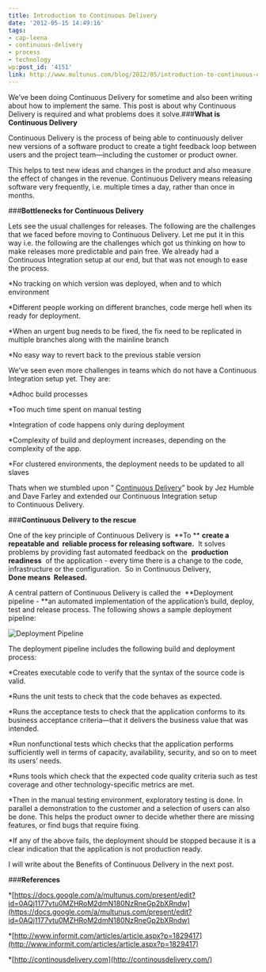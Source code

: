 ```yaml
---
title: Introduction to Continuous Delivery
date: '2012-05-15 14:49:16'
tags:
- cap-leena
- continuous-delivery
- process
- technology
wp:post_id: '4151'
link: http://www.multunus.com/blog/2012/05/introduction-to-continuous-delivery/
---
```


We’ve been doing Continuous Delivery for sometime and also been writing about how to implement the same. This post is about why Continuous Delivery is required and what problems does it solve.###**What is Continuous Delivery**


Continuous Delivery is the process of being able to continuously deliver new versions of a software product to create a tight feedback loop between users and the project team—including the customer or product owner.

This helps to test new ideas and changes in the product and also measure the effect of changes in the revenue. Continuous Delivery means releasing software very frequently, i.e. multiple times a day, rather than once in months.


###**Bottlenecks for Continuous Delivery**



Lets see the usual challenges for releases. The following are the challenges that we faced before moving to Continuous Delivery. Let me put it in this way i.e. the following are the challenges which got us thinking on how to make releases more predictable and pain free. We already had a Continuous Integration setup at our end, but that was not enough to ease the process.


*No tracking on which version was deployed, when and to which environment

    
*Different people working on different branches, code merge hell when its ready for deployment.

    
*When an urgent bug needs to be fixed, the fix need to be replicated in multiple branches along with the mainline branch

    
*No easy way to revert back to the previous stable version

We’ve seen even more challenges in teams which do not have a Continuous Integration setup yet. They are:


*Adhoc build processes

    
*Too much time spent on manual testing

    
*Integration of code happens only during deployment

    
*Complexity of build and deployment increases, depending on the complexity of the app.

    
*For clustered environments, the deployment needs to be updated to all slaves


Thats when we stumbled upon ”
[Continuous Delivery](http://www.informit.com/store/product.aspx?isbn=0321601912&WT.DCSext.w_ptgrevartcl=Continuous+Delivery%3a+Reliable+Software+Releases+through+Build%2c+Test%2c+and+Deployment+Automation_1641923_ISBNTopCover)” book by Jez Humble and Dave Farley and extended our Continuous Integration setup to Continuous Delivery.


###**Continuous Delivery to the rescue**

One of the key principle of Continuous Delivery is 
**To **
**create a 
repeatable and 
reliable process for releasing software.**
 It solves problems by providing fast automated feedback on the 
**production readiness**
 of the application - every time there is a change to the code, infrastructure or the configuration.  So in Continuous Delivery, 
**Done means 
Released.**


A central pattern of Continuous Delivery is called the 
**Deployment pipeline - **an automated implementation of the application’s build, deploy, test and release process. The following shows a sample deployment pipeline:


![Deployment Pipeline](https://s3.amazonaws.com/multunus-cdimages/pipeline.png)


The deployment pipeline includes the following build and deployment process:


*Creates executable code to verify that the syntax of the source code is valid.

    
*Runs the unit tests to check that the code behaves as expected.

    
*Runs the acceptance tests to check that the application conforms to its business acceptance criteria—that it delivers the business value that was intended.

    
*Run nonfunctional tests which checks that the application performs sufficiently well in terms of capacity, availability, security, and so on to meet its users’ needs.

    
*Runs tools which check that the expected code quality criteria such as test coverage and other technology-specific metrics are met.

    
*Then in the manual testing environment, exploratory testing is done. In parallel a demonstration to the customer and a selection of users can also be done. This helps the product owner to decide whether there are missing features, or find bugs that require fixing.

    
*If any of the above fails, the deployment should be stopped because it is a clear indication that the application is not production ready.


I will write about the Benefits of Continuous Delivery in the next post.


###**References**



*[https://docs.google.com/a/multunus.com/present/edit?id=0AQj1177vtu0MZHRoM2dmN180NzRneGp2bXRndw](https://docs.google.com/a/multunus.com/present/edit?id=0AQj1177vtu0MZHRoM2dmN180NzRneGp2bXRndw)

    
*[http://www.informit.com/articles/article.aspx?p=1829417](http://www.informit.com/articles/article.aspx?p=1829417)

    
*[http://continousdelivery.com](http://continousdelivery.com/)
